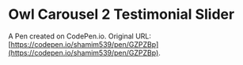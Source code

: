 # Owl Carousel 2 Testimonial Slider

A Pen created on CodePen.io. Original URL: [https://codepen.io/shamim539/pen/GZPZBp](https://codepen.io/shamim539/pen/GZPZBp).

